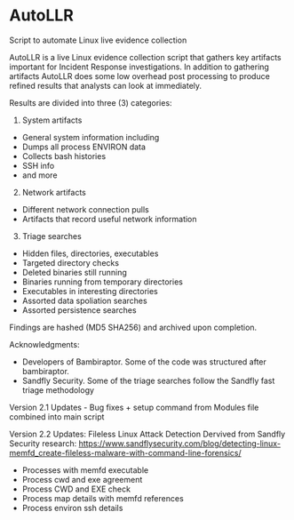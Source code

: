 # AutoLLR
Script to automate Linux live evidence collection

AutoLLR is a live Linux evidence collection script that gathers key artifacts important for Incident Response investigations. In addition to gathering artifacts AutoLLR does some low overhead post processing to produce refined results that analysts can look at immediately.

Results are divided into three (3) categories: 
1. System artifacts
- General system information including 
- Dumps all process ENVIRON data
- Collects bash histories
- SSH info
- and more 
    
2. Network artifacts 
- Different network connection pulls
 - Artifacts that record useful network information 
    
3. Triage searches
- Hidden files, directories, executables 
- Targeted directory checks
- Deleted binaries still running 
- Binaries running from temporary directories 
- Executables in interesting directories
- Assorted data spoliation searches 
- Assorted persistence searches 

Findings are hashed (MD5 SHA256) and archived upon completion.


Acknowledgments:
- Developers of Bambiraptor. Some of the code was structured after bambiraptor. 
- Sandfly Security. Some of the triage searches follow the Sandfly fast triage methodology 
    
    
Version 2.1 Updates - Bug fixes + setup command from Modules file combined into main script


Version 2.2 Updates: Fileless Linux Attack Detection
Dervived from Sandfly Security research: https://www.sandflysecurity.com/blog/detecting-linux-memfd_create-fileless-malware-with-command-line-forensics/
- Processes with memfd executable
- Process cwd and exe agreement
- Process CWD and EXE check
- Process map details with memfd references
- Process environ ssh details



